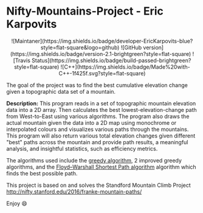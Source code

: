 # Nifty-Mountains-Project - Eric Karpovits
<p align="center">
![Maintaner](https://img.shields.io/badge/developer-EricKarpovits-blue?style=flat-square&logo=github) ![GitHub version](https://img.shields.io/badge/version-2.1-brightgreen?style=flat-square) ![Travis Status](https://img.shields.io/badge/build-passed-brightgreen?style=flat-square) ![C++](https://img.shields.io/badge/Made%20with-C++-1f425f.svg?style=flat-square)
</p>
The goal of the project was to find the best cumulative elevation change given a topographic data set of a mountain. 

**Description:** This program reads in a set of topographic mountain elevation data into a 2D array. Then calculates the best lowest-elevation-change path from West-to-East using various algorithms. The program also draws the actual mountain given the data into a 2D map using monochrome or interpolated colours and visualizes various paths through the mountains. This program will also return various total elevation changes given different "best" paths across the mountain and provide path results, a meaningful analysis, and insightful statistics, such as efficiency metrics.

The algorithms used include the [greedy algorithm](https://en.wikipedia.org/wiki/Greedy_algorithm), 2 improved greedy algorithms, and the [Floyd–Warshall Shortest Path algorithm](https://en.wikipedia.org/wiki/Floyd%E2%80%93Warshall_algorithm) algorithm which finds the best possible path.

This project is based on and solves the Standford Mountain Climb Project http://nifty.stanford.edu/2016/franke-mountain-paths/

Enjoy :smile:
